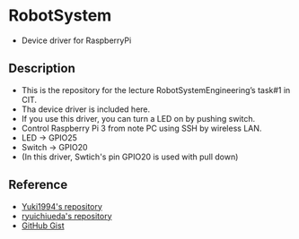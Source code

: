 # RobotSystem
* Device driver for RaspberryPi

## Description
* This is the repository for the lecture RobotSystemEngineering’s task#1 in CIT.
* Tha device driver is included here.
* If you use this driver, you can turn a LED on by pushing switch.
* Control Raspberry Pi 3 from note PC using SSH by wireless LAN.
* LED   → GPIO25
* Switch → GPIO20
* (In this driver, Swtich's pin GPIO20 is used with pull down)

## Reference
* [Yuki1994's repository](https://github.com/Yuki1994/Robosys2016_task_devicedriver)
* [ryuichiueda's repository](https://github.com/ryuichiueda/robosys_device_drivers)
* [GitHub Gist](https://gist.github.com/wate/7072365)
